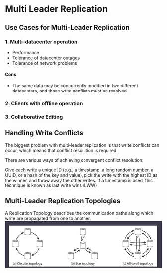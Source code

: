 # Multi Leader Replication

## Use Cases for Multi-Leader Replication

### 1. Multi-datacenter operation
* Performance
* Tolerance of datacenter outages
* Tolerance of network problems

#### Cons
* The same data may be concurrently modified in two different 
datacenters, and those write conflicts must be resolved

### 2. Clients with offline operation
### 3. Collaborative Editing


## Handling Write Conflicts
The biggest problem with multi-leader replication is that write conflicts can occur, which means that conflict resolution is required.


There are various ways of achieving convergent conflict resolution:

Give each write a unique ID (e.g., a timestamp, a long random number, a UUID, or a hash of the 
key and value), pick the write with the highest ID as the winner, and throw away the other writes. If a timestamp is used, this technique is known as last write wins (LWW)

## Multi-Leader Replication Topologies
A Replication Topology describes the communication paths along which
write are propagated from one to another.
![img.png](images/img.png)

